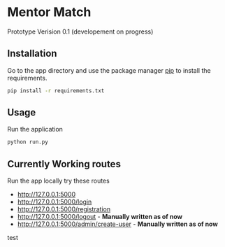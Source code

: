 
# Mentor Match

Prototype Verision 0.1 (developement on progress)

## Installation

Go to the app directory and use the package manager [pip](https://pip.pypa.io/en/stable/) to install the requirements.

```bash
pip install -r requirements.txt
```

## Usage

Run the application
```bash
python run.py
```

## Currently Working routes
Run the app locally try these routes
- http://127.0.0.1:5000
- http://127.0.0.1:5000/login
- http://127.0.0.1:5000/registration
- http://127.0.0.1:5000/logout - **Manually written as of now**
- http://127.0.0.1:5000/admin/create-user - **Manually written as of now**

test